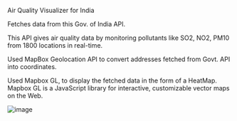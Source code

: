 Air Quality Visualizer for India

Fetches data from this Gov. of India API.

This API gives air quality data by monitoring pollutants like SO2, NO2, PM10 from 1800 locations in real-time.

Used MapBox Geolocation API to convert addresses fetched from Govt. API into coordinates.

Used Mapbox GL, to display the fetched data in the form of a HeatMap. Mapbox GL is a JavaScript library for interactive, customizable vector maps on the Web.

![image](https://user-images.githubusercontent.com/90913658/208250117-94b732b7-79c2-412a-b1a0-31c1e73698ee.png)
